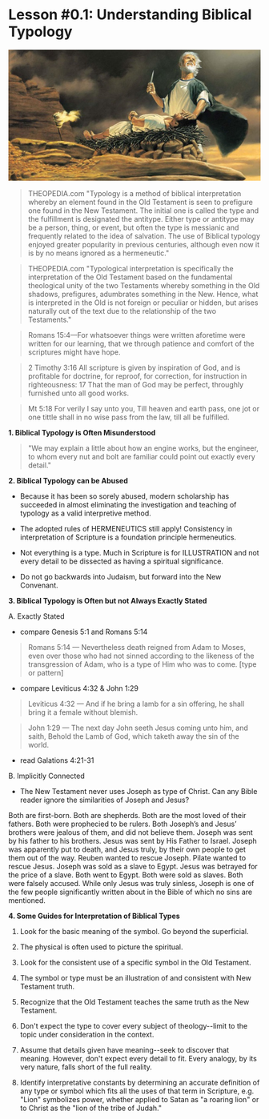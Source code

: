 # Lesson #0.1: Understanding Biblical Typology

<img src="abraham-sacrifices-isaac.jpg" style="width:400x"/>

> THEOPEDIA.com "Typology is a method of biblical interpretation whereby an element found in the Old Testament is seen to prefigure one found in the New Testament. The initial one is called the type and the fulfillment is designated the antitype. Either type or antitype may be a person, thing, or event, but often the type is messianic and frequently related to the idea of salvation. The use of Biblical typology enjoyed greater popularity in previous centuries, although even now it is by no means ignored as a hermeneutic."

<!-- -->

> THEOPEDIA.com "Typological interpretation is specifically the interpretation of the Old Testament based on the fundamental theological unity of the two Testaments whereby something in the Old shadows, prefigures, adumbrates something in the New. Hence, what is interpreted in the Old is not foreign or peculiar or hidden, but arises naturally out of the text due to the relationship of the two Testaments."

<!-- -->

> Romans 15:4&mdash;For whatsoever things were written aforetime were written for our learning, that we through patience and comfort of the scriptures might have hope.

<!-- -->

> 2 Timothy 3:16 All scripture is given by inspiration of God, and is profitable for doctrine, for reproof, for correction, for instruction in righteousness: 17 That the man of God may be perfect, throughly furnished unto all good works.

<!-- -->

> Mt 5:18 For verily I say unto you, Till heaven and earth pass, one jot or one tittle shall in no wise pass from the law, till all be fulfilled.

**1. Biblical Typology is Often Misunderstood**

> "We may explain a little about how an engine works, but the engineer, to whom every nut and bolt are familiar could point out exactly every detail."

**2. Biblical Typology can be Abused**

- Because it has been so sorely abused, modern scholarship has succeeded in almost eliminating the investigation and teaching of typology as a valid interpretive method.

- The adopted rules of HERMENEUTICS still apply! Consistency in interpretation of Scripture is a foundation principle hermeneutics.

- Not everything is a type. Much in Scripture is for ILLUSTRATION and not every detail to be dissected as having a spiritual significance.

- Do not go backwards into Judaism, but forward into the New Convenant.

**3. Biblical Typology is Often but not Always Exactly Stated**

A. Exactly Stated

- compare Genesis 5:1 and Romans 5:14

> Romans 5:14 &mdash; Nevertheless death reigned from Adam to Moses, even over those who had not sinned according to the likeness of the transgression of Adam, who is a type of Him who was to come. [type or pattern]
<!-- -->

- compare Leviticus 4:32 & John 1:29

> Leviticus 4:32 &mdash; And if he bring a lamb for a sin offering, he shall bring it a female without blemish.
<!-- -->
> John 1:29 &mdash; The next day John seeth Jesus coming unto him, and saith, Behold the Lamb of God, which taketh away the sin of the world.

- read Galations 4:21-31

B. Implicitly Connected

- The New Testament never uses Joseph as type of Christ. Can any Bible reader ignore the similarities of Joseph and Jesus?

Both are first-born. Both are shepherds. Both are the most loved of their fathers. Both were prophecied to be rulers. Both Joseph’s and Jesus’ brothers were jealous of them, and did not believe them. Joseph was sent by his father to his brothers. Jesus was sent by His Father to Israel. Joseph was apparently put to death, and Jesus truly, by their own people to get them out of the way. Reuben wanted to rescue Joseph. Pilate wanted to rescue Jesus. Joseph was sold as a slave to Egypt. Jesus was betrayed for the price of a slave.	Both went to Egypt. Both were sold as slaves. Both were falsely accused. While only Jesus was truly sinless, Joseph is one of the few people significantly written about in the Bible of which no sins are mentioned.

**4. Some Guides for Interpretation of Biblical Types**

1. Look for the basic meaning of the symbol. Go beyond the superficial.

2. The physical is often used to picture the spiritual.

3. Look for the consistent use of a specific symbol in the Old Testament.

4. The symbol or type must be an illustration of and consistent with New Testament truth.

5. Recognize that the Old Testament teaches the same truth as the New Testament.

6. Don't expect the type to cover every subject of theology--limit to the topic under consideration in the context.

7. Assume that details given have meaning--seek to discover that meaning. However, don't expect every detail to fit. Every analogy, by its very nature, falls short of the full reality.

8. Identify interpretative constants by determining an accurate definition of any type or symbol which fits all the uses of that term in Scripture, e.g. "Lion" symbolizes power, whether applied to Satan as "a roaring lion" or to Christ as the "lion of the tribe of Judah."